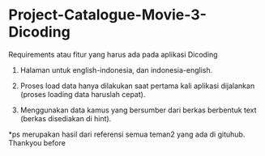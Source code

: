 # Project-Catalogue-Movie-3-Dicoding

Requirements atau fitur yang harus ada pada aplikasi Dicoding

1. Halaman untuk english-indonesia, dan indonesia-english.

2. Proses load data hanya dilakukan saat pertama kali aplikasi dijalankan (proses loading data haruslah cepat).

3. Menggunakan data kamus yang bersumber dari berkas berbentuk text (berkas disediakan di hint).

*ps merupakan hasil dari referensi semua teman2 yang ada di gituhub. Thankyou before
